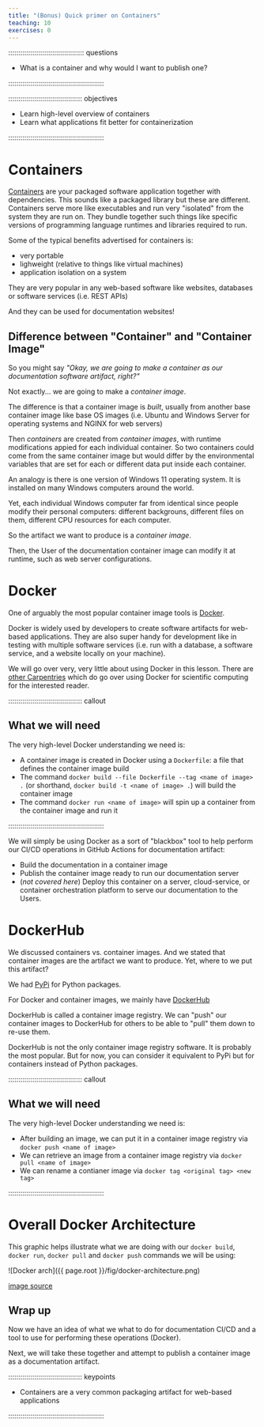 ```yaml
---
title: "(Bonus) Quick primer on Containers"
teaching: 10
exercises: 0
---
```


:::::::::::::::::::::::::::::::::::::: questions 

   - What is a container and why would I want to publish one?

::::::::::::::::::::::::::::::::::::::::::::::::

::::::::::::::::::::::::::::::::::::: objectives

  - Learn high-level overview of containers
  - Learn what applications fit better for containerization

::::::::::::::::::::::::::::::::::::::::::::::::



# Containers

[Containers][containers-google] are your packaged software application together with dependencies.
This sounds like a packaged library but these are different.
Containers serve more like executables and run very "isolated" from the system they are run on.
They bundle together such things like specific versions of programming language runtimes and libraries required to run.

Some of the typical benefits advertised for containers is:
* very portable
* lighweight (relative to things like virtual machines)
* application isolation on a system

They are very popular in any web-based software like websites, databases or software services (i.e. REST APIs)

And they can be used for documentation websites!

[static-page]: https://en.wikipedia.org/wiki/Static_web_page
[containers-google]: https://cloud.google.com/learn/what-are-containers

## Difference between "Container" and "Container Image"

So you might say _"Okay, we are going to make a container as our documentation software artifact, right?"_

Not exactly... we are going to make a _container image_.

The difference is that a container image is _built_, usually from another base container image like base OS images (i.e. Ubuntu and Windows Server for operating systems and NGINX for web servers)

Then _containers_ are created from _container images_, with runtime modifications appied for each individual container. So two containers could come from the same container image but would differ by the environmental variables that are set for each or different data put inside each container.

An analogy is there is one version of Windows 11 operating system.
It is installed on many Windows computers around the world.

Yet, each individual Windows computer far from identical since people modify their personal computers: different backgrouns, different files on them, different CPU resources for each computer.

So the artifact we want to produce is a _container image_.

Then, the User of the documentation container image can modify it at runtime, 
such as web server configurations.

# Docker

One of arguably the most popular container image tools is [Docker][docker].

Docker is widely used by developers to create software artifacts for web-based applications.
They are also super handy for development like in testing with multiple software services (i.e. run with a database, a software service, and a website locally on your machine).

We will go over very, very little about using Docker in this lesson.
There are [other Carpentries][carpentry-docker] which do go over using Docker for scientific computing for the interested reader.

::::::::::::::::::::::::::::::::::::: callout 

## What we will need
The very high-level Docker understanding we need is:
* A container image is created in Docker using a `Dockerfile`: a file that defines the container image build
* The command `docker build --file Dockerfile --tag <name of image> .` (or shorthand, `docker build -t <name of image> .`) will build the container image
* The command `docker run <name of image>` will spin up a container from the container image and run it

::::::::::::::::::::::::::::::::::::::::::::::::

We will simply be using Docker as a sort of "blackbox" tool to help perform our CI/CD operations in GitHub Actions for documentation artifact:
* Build the documentation in a container image
* Publish the container image ready to run our documentation server
* (_not covered here_) Deploy this container on a server, cloud-service, or container orchestration platform to serve our documentation to the Users.

# DockerHub

We discussed containers vs. container images.
And we stated that container images are the artifact we want to produce.
Yet, where to we put this artifact?

We had [PyPi](https://pypi.org/) for Python packages.

For Docker and container images, we mainly have [DockerHub](https://hub.docker.com/)

DockerHub is called a container image registry.
We can "push" our container images to DockerHub for others to be able to "pull" them down to re-use them.

DockerHub is not the only container image registry software.
It is probably the most popular.
But for now, you can consider it equivalent to PyPi but for containers instead of Python packages.

::::::::::::::::::::::::::::::::::::: callout 

## What we will need
The very high-level Docker understanding we need is:
* After building an image, we can put it in a container image registry via `docker push <name of image>`
* We can retrieve an image from a container image registry via `docker pull <name of image>`
* We can rename a contianer image via `docker tag <original tag> <new tag>`

::::::::::::::::::::::::::::::::::::::::::::::::

# Overall Docker Architecture

This graphic helps illustrate what we are doing with our `docker build`, `docker run`, `docker pull` and `docker push` commands we will be using:

![Docker arch]({{ page.root }}/fig/docker-architecture.png)

[image source](https://jerrelysan.blogspot.com/2021/06/enter-in-docker-container-what-is.html)


## Wrap up

Now we have an idea of what we what to do for documentation CI/CD
and a tool to use for performing these operations (Docker).

Next, we will take these together and attempt to publish a container image as a documentation artifact.

[docker]: https://docs.docker.com/get-docker/
[carpentry-docker]: https://hsf-training.github.io/hsf-training-docker/


::::::::::::::::::::::::::::::::::::: keypoints 

  - Containers are a very common packaging artifact for web-based applications 

::::::::::::::::::::::::::::::::::::::::::::::::